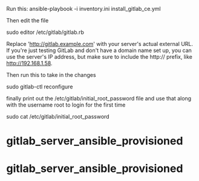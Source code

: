 


Run this:
 ansible-playbook -i inventory.ini install_gitlab_ce.yml


 Then edit the file

 sudo editor /etc/gitlab/gitlab.rb

Replace 'http://gitlab.example.com' with your server's actual external URL. If you're just testing GitLab and don't have a domain name set up, you can use the server's IP address, but make sure to include the http:// prefix, like http://192.168.1.58.



Then run this to take in the changes

sudo gitlab-ctl reconfigure



finally print out the /etc/gitlab/initial_root_password file and use that along with the username root to login for the first time

sudo cat /etc/gitlab/initial_root_password

# gitlab_server_ansible_provisioned
# gitlab_server_ansible_provisioned
